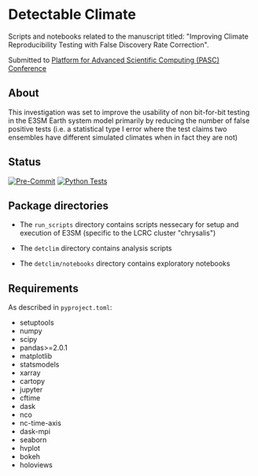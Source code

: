 # Detectable Climate

Scripts and notebooks related to the manuscript titled:
"Improving Climate Reproducibility Testing with False Discovery Rate Correction".

Submitted to [Platform for Advanced Scientific Computing (PASC) Conference](https://pasc25.pasc-conference.org/)


## About
This investigation was set to improve the usability of non bit-for-bit testing in
the E3SM Earth system model primarily by reducing the number of false positive tests
(i.e. a statistical type I error where the test claims two ensembles have different
simulated climates when in fact they are not)


## Status
[![Pre-Commit](https://github.com/mkstratos/detectable_climate/actions/workflows/pre-commit.yml/badge.svg)](https://github.com/mkstratos/detectable_climate/actions/workflows/pre-commit.yml)
[![Python Tests](https://github.com/mkstratos/detectable_climate/actions/workflows/python-tests.yml/badge.svg)](https://github.com/mkstratos/detectable_climate/actions/workflows/python-tests.yml)

## Package directories

- The `run_scripts` directory contains scripts nessecary for setup and execution of
E3SM (specific to the LCRC cluster "chrysalis")

- The `detclim` directory contains analysis scripts

- The `detclim/notebooks` directory contains exploratory notebooks


## Requirements
As described in `pyproject.toml`:
- setuptools
- numpy
- scipy
- pandas>=2.0.1
- matplotlib
- statsmodels
- xarray
- cartopy
- jupyter
- cftime
- dask
- nco
- nc-time-axis
- dask-mpi
- seaborn
- hvplot
- bokeh
- holoviews
